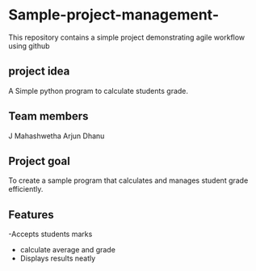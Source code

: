 # Sample-project-management-
This repository contains a simple project demonstrating agile workflow using github
## project idea
A Simple python program to calculate students grade.
## Team members
J Mahashwetha 
Arjun
Dhanu
## Project goal
To create a sample program that calculates and manages student grade efficiently.
## Features
-Accepts students marks
- calculate average and grade
- Displays results neatly 
